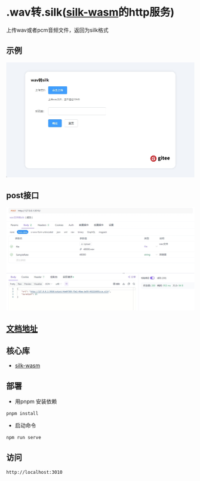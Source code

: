 
# .wav转.silk([silk-wasm](https://github.com/idranme/silk-wasm)的http服务)

上传wav或者pcm音频文件，返回为silk格式

## 示例
![图片描述](doc/20240829094838.png)

## post接口
![图片描述](doc/20240829095252.png)


## [文档地址](https://apifox.com/apidoc/shared-bd2a5264-63f7-484e-861d-c60c1890f6e9)

## 核心库
- [silk-wasm](https://github.com/idranme/silk-wasm)

## 部署
- 用pnpm 安装依赖 

```npm
pnpm install
```

- 启动命令 

```npm
npm run serve
```
## 访问
```url
http://localhost:3010 
```
